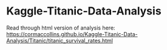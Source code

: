 # Kaggle-Titanic-Data-Analysis

Read through html version of analysis here:
https://cormaccollins.github.io/Kaggle-Titanic-Data-Analysis/Titanic/titanic_survival_rates.html

